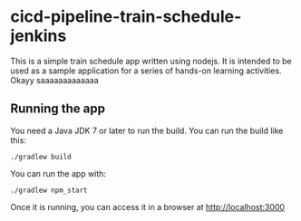 # cicd-pipeline-train-schedule-jenkins

This is a simple train schedule app written using nodejs. It is intended to be used as a sample application for a series of hands-on learning activities. Okayy   saaaaaaaaaaaaa

## Running the app

You need a Java JDK 7 or later to run the build. You can run the build like this:

    ./gradlew build

You can run the app with:

    ./gradlew npm_start

Once it is running, you can access it in a browser at [http://localhost:3000](http://localhost:3000)
